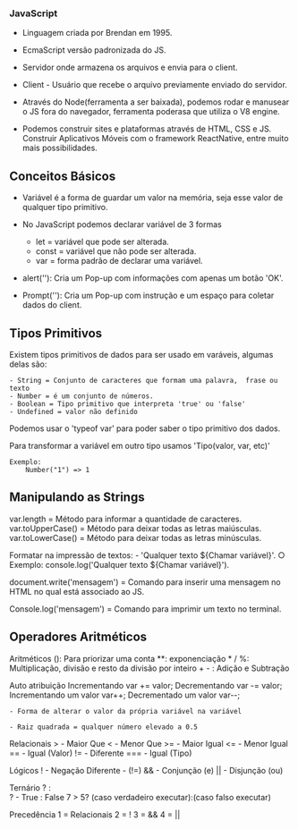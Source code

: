 ### JavaScript

- Linguagem criada por Brendan em 1995.
- EcmaScript versão padronizada do JS.
- Servidor onde armazena os arquivos e envia para o client.
- Client - Usuário que recebe o arquivo previamente enviado do servidor.

- Através do Node(ferramenta a ser baixada), podemos rodar e manusear o JS fora do navegador, ferramenta poderasa que utiliza o V8 engine.
- Podemos construir sites e plataformas através de HTML, CSS e JS. Construir Aplicativos Móveis com o framework ReactNative, entre muito mais possibilidades.

## Conceitos Básicos

- Variável é a forma de guardar um valor na memória, seja esse valor de qualquer tipo primitivo.

- No JavaScript podemos declarar variável de 3 formas
    - let = variável que pode ser alterada.
    - const = variável que não pode ser alterada.
    - var = forma padrão de declarar uma variável.

- alert(''): Cria um Pop-up com informações com apenas um botão 'OK'.
- Prompt(''): Cria um Pop-up com instrução e um espaço para coletar dados do client.

## Tipos Primitivos

Existem tipos primitivos de dados para ser usado em varáveis, algumas delas são:

    - String = Conjunto de caracteres que formam uma palavra,  frase ou texto
    - Number = é um conjunto de números.
    - Boolean = Tipo primitivo que interpreta 'true' ou 'false'
    - Undefined = valor não definido

Podemos usar o 'typeof var' para poder saber o tipo primitivo dos dados.

Para transformar a variável em outro tipo usamos 'Tipo(valor, var, etc)'

    Exemplo:
        Number("1") => 1

## Manipulando as Strings

var.length = Método para informar a quantidade de caracteres.
var.toUpperCase() = Método para deixar todas as letras maiúsculas.
var.toLowerCase() = Método para deixar todas as letras minúsculas.


Formatar na impressão de textos:
    - 'Qualquer texto ${Chamar variável}'. 
        ○ Exemplo: console.log('Qualquer texto ${Chamar variável}').

document.write('mensagem') = Comando para inserir uma mensagem no HTML no qual está associado ao JS.

Console.log('mensagem') = Comando para imprimir um texto no terminal.

## Operadores Aritméticos

Aritméticos
    (): Para priorizar uma conta
    **: exponenciação
    * / %: Multiplicação, divisão e resto da divisão por inteiro
    + - : Adição e Subtração

Auto atribuição
    Incrementando var += valor; 
    Decrementando var -= valor; 
    Incrementando um valor var++; 
    Decrementado um valor var--;
    
    - Forma de alterar o valor da própria variável na variável 
    
    - Raiz quadrada = qualquer número elevado a 0.5 
    
Relacionais
    > - Maior Que 
    < - Menor Que 
    >= - Maior Igual 
    <= - Menor Igual 
    == - Igual (Valor) 
    != - Diferente 
    === - Igual (Tipo) 

Lógicos 
    ! - Negação Diferente - (!=) 
    && - Conjunção (e) 
    || - Disjunção (ou) 
    
Ternário 
    ? :  
        ? - True 
        :  False 
        7 > 5? (caso verdadeiro executar):(caso falso executar) 

Precedência 
    1 = Relacionais 
    2 = ! 
    3 = && 
    4 = ||
